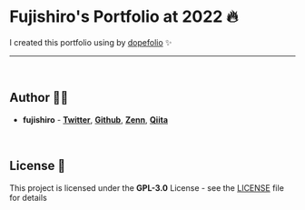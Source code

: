 # Fujishiro's Portfolio at 2022 🔥 
I created this portfolio using by [dopefolio](https://github.com/rammcodes/dopefolio) ✨

---

<br>

## Author 👨‍💻

- **fujishiro** - **[Twitter](https://twitter.com/fujishiro380)**, **[Github](https://github.com/fjsho)**, **[Zenn](https://zenn.dev/fujishiro)**, **[Qiita](https://qiita.com/fujishiro380)**

<br>

## License 📄

This project is licensed under the  **GPL-3.0** License - see the [LICENSE](LICENSE) file for details

